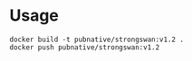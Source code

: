 # Usage

```shell
docker build -t pubnative/strongswan:v1.2 .
docker push pubnative/strongswan:v1.2
```
